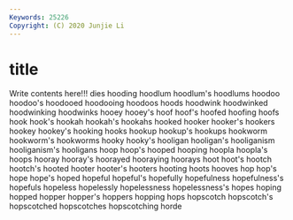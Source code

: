 ```yaml
---
Keywords: 25226
Copyright: (C) 2020 Junjie Li
---
```


# title

Write contents here!!!
dies 
hooding 
hoodlum 
hoodlum's 
hoodlums 
hoodoo 
hoodoo's 
hoodooed
hoodooing 
hoodoos 
hoods 
hoodwink 
hoodwinked 
hoodwinking 
hoodwinks 
hooey 
hooey's 
hoof
hoof's 
hoofed 
hoofing 
hoofs 
hook 
hook's 
hookah 
hookah's 
hookahs 
hooked
hooker 
hooker's 
hookers 
hookey 
hookey's 
hooking 
hooks 
hookup 
hookup's 
hookups
hookworm 
hookworm's 
hookworms 
hooky 
hooky's 
hooligan 
hooligan's 
hooliganism 
hooliganism's 
hooligans
hoop 
hoop's 
hooped 
hooping 
hoopla 
hoopla's 
hoops 
hooray 
hooray's 
hoorayed
hooraying 
hoorays 
hoot 
hoot's 
hootch 
hootch's 
hooted 
hooter 
hooter's 
hooters
hooting 
hoots 
hooves 
hop 
hop's 
hope 
hope's 
hoped 
hopeful 
hopeful's
hopefully 
hopefulness 
hopefulness's 
hopefuls 
hopeless 
hopelessly 
hopelessness 
hopelessness's 
hopes 
hoping
hopped 
hopper 
hopper's 
hoppers 
hopping 
hops 
hopscotch 
hopscotch's 
hopscotched 
hopscotches
hopscotching 
horde 
